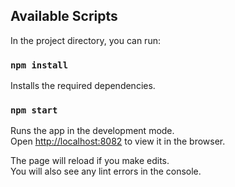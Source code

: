 ## Available Scripts

In the project directory, you can run:

### `npm install`
Installs the required dependencies.

### `npm start`

Runs the app in the development mode.<br />
Open [http://localhost:8082](http://localhost:8082) to view it in the browser.

The page will reload if you make edits.<br />
You will also see any lint errors in the console.